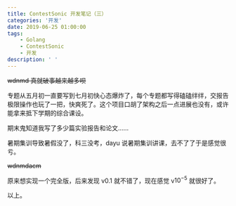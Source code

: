 ```yaml
---
title: ContestSonic 开发笔记（三）
categories: '开发'
date: 2019-06-25 01:00:00
tags:
	- Golang
	- ContestSonic
	- 开发
description: ' '
---
```


~~wdnmd 真就破事越来越多呗~~

专题从五月初一直要写到七月初快心态爆炸了，每个专题都写得磕磕绊绊，交报告极限操作也玩了一把，快爽死了。这个项目口胡了架构之后一点进展也没有，或许能拿来抵下学期的综合课设。

期末鬼知道我写了多少篇实验报告和论文……

暑期集训导致暑假没了，科三没考，dayu 说暑期集训讲课，去不了了于是感觉很亏。

~~wdnmdacm~~

原来想实现一个完全版，后来发现 v0.1 就不错了，现在感觉 v$10^{-5}$ 就很好了。

以上。